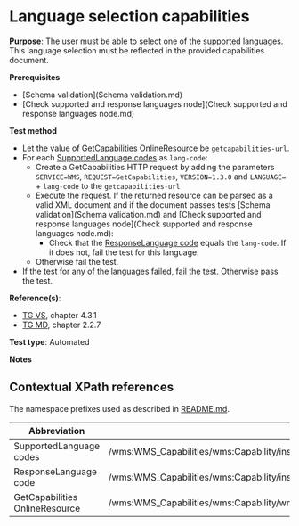 # Language selection capabilities

**Purpose**: The user must be able to select one of the supported languages.
This language selection must be reflected in the provided capabilities document.

**Prerequisites**

* [Schema validation](Schema validation.md)
* [Check supported and response languages node](Check supported and response languages node.md)

**Test method**

* Let the value of [GetCapabilities OnlineResource](#getcap-href) be ```getcapabilities-url```.
* For each [SupportedLanguage codes](#supported-languages) as ```lang-code```:
  * Create a GetCapabilities HTTP request by adding the parameters ```SERVICE=WMS```, ```REQUEST=GetCapabilities```, ```VERSION=1.3.0``` and ```LANGUAGE=``` + ```lang-code``` to the ```getcapabilities-url```
  * Execute the request. If the returned resource can be parsed as a valid XML document and if the document passes tests [Schema validation](Schema validation.md) and [Check supported and response languages node](Check supported and response languages node.md):
    * Check that the [ResponseLanguage code](#response-language) equals the ```lang-code```. If it does not, fail the test for this language.
  * Otherwise fail the test.
* If the test for any of the languages failed, fail the test. Otherwise pass the test.

**Reference(s)**:

* [TG VS](README.md#ref_TG_VS), chapter 4.3.1
* [TG MD](README.md#ref_TG_MD), chapter 2.2.7

**Test type**: Automated

**Notes**

## Contextual XPath references

The namespace prefixes used as described in [README.md](README.md#namespaces).

Abbreviation                                               |  XPath expression
---------------------------------------------------------- | -------------------------------------------------------------------------
SupportedLanguage codes <a name="supported-languages"></a>   | /wms:WMS_Capabilities/wms:Capability/inspire_vs:ExtendedCapabilities[1]/inspire_common:SupportedLanguages/inspire_common:SupportedLanguage/inspire_common:Language
ResponseLanguage code <a name="response-language"></a>   | /wms:WMS_Capabilities/wms:Capability/inspire_vs:ExtendedCapabilities[1]/inspire_common:ResponseLanguage/inspire_common:Language
GetCapabilities OnlineResource <a name="getcap-href"></a> | /wms:WMS_Capabilities/wms:Capability/wms:Request/wms:GetCapabilities/wms:DCPType/wms:HTTP/(wms:Get&#124;wms:Post)[1]/wms:OnlineResource/@xlink:href
